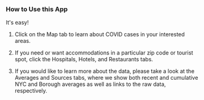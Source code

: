 ### How to Use this App

It's easy!

1. Click on the Map tab to learn about COVID cases in your interested areas.

2. If you need or want accommodations in a particular zip code or tourist spot, click the Hospitals, Hotels, and Restaurants tabs. 

3. If you would like to learn more about the data, please take a look at the Averages and Sources tabs, where we show both recent and cumulative NYC and Borough averages as well as links to the raw data, respectively. 